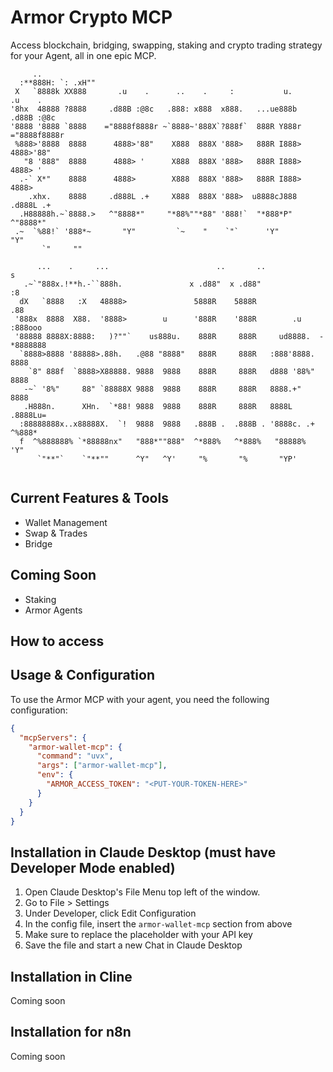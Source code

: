 # Armor Crypto MCP
Access blockchain, bridging, swapping, staking and crypto trading strategy for your Agent, all in one epic MCP.

```
     ..                         
  :**888H: `: .xH""                                                               
 X   `8888k XX888       .u    .      ..    .     :           u.      .u    .     
'8hx  48888 ?8888     .d88B :@8c   .888: x888  x888.   ...ue888b   .d88B :@8c    
'8888 '8888 `8888    ="8888f8888r ~`8888~'888X`?888f`  888R Y888r ="8888f8888r  
 %888>'8888  8888      4888>'88"    X888  888X '888>   888R I888>   4888>'88"     
   "8 '888"  8888      4888> '      X888  888X '888>   888R I888>   4888> '    
  .-` X*"    8888      4888>        X888  888X '888>   888R I888>   4888>       
    .xhx.    8888     .d888L .+     X888  888X '888>  u8888cJ888   .d888L .+    
  .H88888h.~`8888.>   ^"8888*"     "*88%""*88" '888!`  "*888*P"    ^"8888*"     
 .~  `%88!` '888*~       "Y"         `~    "    `"`      'Y"          "Y"       
       `"     ""                                                               

      ...    .     ...                        ..       ..                 s    
   .~`"888x.!**h.-``888h.               x .d88"  x .d88"                 :8    
  dX   `8888   :X   48888>               5888R    5888R                 .88    
 '888x  8888  X88.  '8888>        u      '888R    '888R        .u      :888ooo 
 '88888 8888X:8888:   )?""`    us888u.    888R     888R     ud8888.  -*8888888 
  `8888>8888 '88888>.88h.   .@88 "8888"   888R     888R   :888'8888.   8888    
    `8" 888f  `8888>X88888. 9888  9888    888R     888R   d888 '88%"   8888    
   -~` '8%"     88" `88888X 9888  9888    888R     888R   8888.+"      8888    
   .H888n.      XHn.  `*88! 9888  9888    888R     888R   8888L       .8888Lu= 
  :88888888x..x88888X.  `!  9888  9888   .888B .  .888B . '8888c. .+  ^%888*   
  f  ^%888888% `*88888nx"   "888*""888"  ^*888%   ^*888%   "88888%      'Y"    
      `"**"`    `"**""      ^Y"   ^Y'     "%       "%       "YP'              
                                                                                 
```

## Current Features & Tools
- Wallet Management
- Swap & Trades
- Bridge

## Coming Soon
- Staking
- Armor Agents

## How to access

## Usage & Configuration
To use the Armor MCP with your agent, you need the following configuration:
```json
{
  "mcpServers": {
    "armor-wallet-mcp": {
      "command": "uvx",
      "args": ["armor-wallet-mcp"],
      "env": {
        "ARMOR_ACCESS_TOKEN": "<PUT-YOUR-TOKEN-HERE>"
      }
    }
  }
}
```

## Installation in Claude Desktop (must have Developer Mode enabled)
1. Open Claude Desktop's File Menu top left of the window.
2. Go to File > Settings
3. Under Developer, click Edit Configuration
4. In the config file, insert the `armor-wallet-mcp` section from above
5. Make sure to replace the placeholder with your API key
6. Save the file and start a new Chat in Claude Desktop

## Installation in Cline
Coming soon

## Installation for n8n
Coming soon